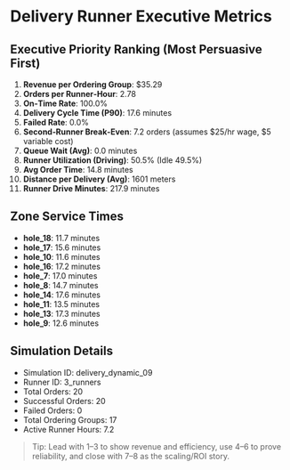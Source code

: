 # Delivery Runner Executive Metrics

## Executive Priority Ranking (Most Persuasive First)
1. **Revenue per Ordering Group**: $35.29
2. **Orders per Runner‑Hour**: 2.78
3. **On‑Time Rate**: 100.0%
4. **Delivery Cycle Time (P90)**: 17.6 minutes
5. **Failed Rate**: 0.0%
6. **Second‑Runner Break‑Even**: 7.2 orders (assumes $25/hr wage, $5 variable cost)
7. **Queue Wait (Avg)**: 0.0 minutes
8. **Runner Utilization (Driving)**: 50.5% (Idle 49.5%)
9. **Avg Order Time**: 14.8 minutes
10. **Distance per Delivery (Avg)**: 1601 meters
11. **Runner Drive Minutes**: 217.9 minutes

## Zone Service Times
- **hole_18**: 11.7 minutes
- **hole_17**: 15.6 minutes
- **hole_10**: 11.6 minutes
- **hole_16**: 17.2 minutes
- **hole_7**: 17.0 minutes
- **hole_8**: 14.7 minutes
- **hole_14**: 17.6 minutes
- **hole_11**: 13.5 minutes
- **hole_13**: 17.3 minutes
- **hole_9**: 12.6 minutes


## Simulation Details
- Simulation ID: delivery_dynamic_09
- Runner ID: 3_runners
- Total Orders: 20
- Successful Orders: 20
- Failed Orders: 0
- Total Ordering Groups: 17
- Active Runner Hours: 7.2

> Tip: Lead with 1–3 to show revenue and efficiency, use 4–6 to prove reliability, and close with 7–8 as the scaling/ROI story.
